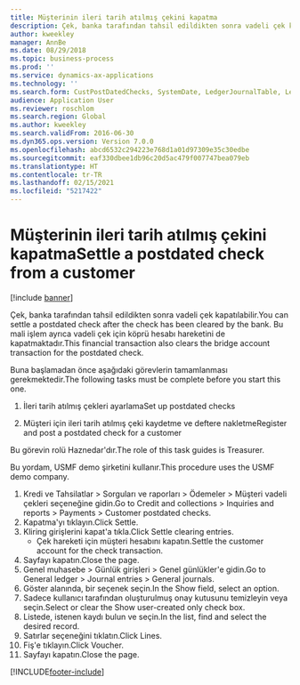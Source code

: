 ```yaml
---
title: Müşterinin ileri tarih atılmış çekini kapatma
description: Çek, banka tarafından tahsil edildikten sonra vadeli çek kapatılabilir.
author: kweekley
manager: AnnBe
ms.date: 08/29/2018
ms.topic: business-process
ms.prod: ''
ms.service: dynamics-ax-applications
ms.technology: ''
ms.search.form: CustPostDatedChecks, SystemDate, LedgerJournalTable, LedgerJournalTransDaily, LedgerTransVoucher
audience: Application User
ms.reviewer: roschlom
ms.search.region: Global
ms.author: kweekley
ms.search.validFrom: 2016-06-30
ms.dyn365.ops.version: Version 7.0.0
ms.openlocfilehash: abcd6532c294223e768d1a01d97309e35c30edbe
ms.sourcegitcommit: eaf330dbee1db96c20d5ac479f007747bea079eb
ms.translationtype: HT
ms.contentlocale: tr-TR
ms.lasthandoff: 02/15/2021
ms.locfileid: "5217422"
---
```

# <a name="settle-a-postdated-check-from-a-customer"></a><span data-ttu-id="dec93-103">Müşterinin ileri tarih atılmış çekini kapatma</span><span class="sxs-lookup"><span data-stu-id="dec93-103">Settle a postdated check from a customer</span></span>

[!include [banner](../../includes/banner.md)]

<span data-ttu-id="dec93-104">Çek, banka tarafından tahsil edildikten sonra vadeli çek kapatılabilir.</span><span class="sxs-lookup"><span data-stu-id="dec93-104">You can settle a postdated check after the check has been cleared by the bank.</span></span> <span data-ttu-id="dec93-105">Bu mali işlem ayrıca vadeli çek için köprü hesabı hareketini de kapatmaktadır.</span><span class="sxs-lookup"><span data-stu-id="dec93-105">This financial transaction also clears the bridge account transaction for the postdated check.</span></span> 

<span data-ttu-id="dec93-106">Buna başlamadan önce aşağıdaki görevlerin tamamlanması gerekmektedir.</span><span class="sxs-lookup"><span data-stu-id="dec93-106">The following tasks must be complete before you start this one.</span></span>

1) <span data-ttu-id="dec93-107">İleri tarih atılmış çekleri ayarlama</span><span class="sxs-lookup"><span data-stu-id="dec93-107">Set up postdated checks</span></span>

2) <span data-ttu-id="dec93-108">Müşteri için ileri tarih atılmış çeki kaydetme ve deftere nakletme</span><span class="sxs-lookup"><span data-stu-id="dec93-108">Register and post a postdated check for a customer</span></span> 



<span data-ttu-id="dec93-109">Bu görevin rolü Haznedar'dır.</span><span class="sxs-lookup"><span data-stu-id="dec93-109">The role of this task guides is Treasurer.</span></span>



<span data-ttu-id="dec93-110">Bu yordam, USMF demo şirketini kullanır.</span><span class="sxs-lookup"><span data-stu-id="dec93-110">This procedure uses the USMF demo company.</span></span>

1. <span data-ttu-id="dec93-111">Kredi ve Tahsilatlar > Sorguları ve raporları > Ödemeler > Müşteri vadeli çekleri seçeneğine gidin.</span><span class="sxs-lookup"><span data-stu-id="dec93-111">Go to Credit and collections > Inquiries and reports > Payments > Customer postdated checks.</span></span>
2. <span data-ttu-id="dec93-112">Kapatma'yı tıklayın.</span><span class="sxs-lookup"><span data-stu-id="dec93-112">Click Settle.</span></span>
3. <span data-ttu-id="dec93-113">Kliring girişlerini kapat'a tıkla.</span><span class="sxs-lookup"><span data-stu-id="dec93-113">Click Settle clearing entries.</span></span>
    * <span data-ttu-id="dec93-114">Çek hareketi için müşteri hesabını kapatın.</span><span class="sxs-lookup"><span data-stu-id="dec93-114">Settle the customer account for the check transaction.</span></span>  
4. <span data-ttu-id="dec93-115">Sayfayı kapatın.</span><span class="sxs-lookup"><span data-stu-id="dec93-115">Close the page.</span></span>
5. <span data-ttu-id="dec93-116">Genel muhasebe > Günlük girişleri > Genel günlükler'e gidin.</span><span class="sxs-lookup"><span data-stu-id="dec93-116">Go to General ledger > Journal entries > General journals.</span></span>
6. <span data-ttu-id="dec93-117">Göster alanında, bir seçenek seçin.</span><span class="sxs-lookup"><span data-stu-id="dec93-117">In the Show field, select an option.</span></span>
7. <span data-ttu-id="dec93-118">Sadece kullanıcı tarafından oluşturulmuş onay kutusunu temizleyin veya seçin.</span><span class="sxs-lookup"><span data-stu-id="dec93-118">Select or clear the Show user-created only check box.</span></span>
8. <span data-ttu-id="dec93-119">Listede, istenen kaydı bulun ve seçin.</span><span class="sxs-lookup"><span data-stu-id="dec93-119">In the list, find and select the desired record.</span></span>
9. <span data-ttu-id="dec93-120">Satırlar seçeneğini tıklatın.</span><span class="sxs-lookup"><span data-stu-id="dec93-120">Click Lines.</span></span>
10. <span data-ttu-id="dec93-121">Fiş'e tıklayın.</span><span class="sxs-lookup"><span data-stu-id="dec93-121">Click Voucher.</span></span>
11. <span data-ttu-id="dec93-122">Sayfayı kapatın.</span><span class="sxs-lookup"><span data-stu-id="dec93-122">Close the page.</span></span>



[!INCLUDE[footer-include](../../../includes/footer-banner.md)]